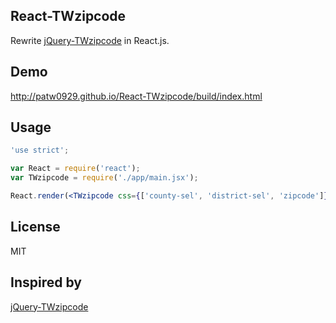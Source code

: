 React-TWzipcode
----

Rewrite [jQuery-TWzipcode](https://github.com/essoduke/jQuery-TWzipcode) in React.js.



## Demo

http://patw0929.github.io/React-TWzipcode/build/index.html

## Usage

```jsx
'use strict';

var React = require('react');
var TWzipcode = require('./app/main.jsx');

React.render(<TWzipcode css={['county-sel', 'district-sel', 'zipcode']} />, document.querySelector('.main'));
```

## License

MIT

## Inspired by

[jQuery-TWzipcode](https://github.com/essoduke/jQuery-TWzipcode)
